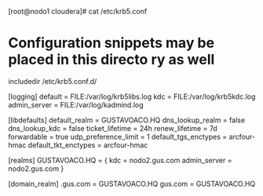 
[root@nodo1 cloudera]# cat /etc/krb5.conf
# Configuration snippets may be placed in this directo                                                                                                                  ry as well
includedir /etc/krb5.conf.d/

[logging]
 default = FILE:/var/log/krb5libs.log
 kdc = FILE:/var/log/krb5kdc.log
 admin_server = FILE:/var/log/kadmind.log

[libdefaults]
 default_realm = GUSTAVOACO.HQ
 dns_lookup_realm = false
 dns_lookup_kdc = false
 ticket_lifetime = 24h
 renew_lifetime = 7d
 forwardable = true
 udp_preference_limit = 1
 default_tgs_enctypes = arcfour-hmac
 default_tkt_enctypes = arcfour-hmac

[realms]
  GUSTAVOACO.HQ = {
  kdc = nodo2.gus.com
  admin_server = nodo2.gus.com
 }

[domain_realm]
   .gus.com = GUSTAVOACO.HQ
   gus.com = GUSTAVOACO.HQ
